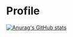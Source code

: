 # Profile
[![Anurag's GitHub stats](https://github-readme-stats.vercel.app/api?username=AR-Pavan)](https://github.com/anuraghazra/github-readme-stats)

